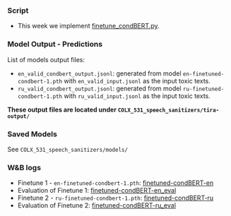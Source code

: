 ### Script
- This week we implement [finetune_condBERT.py](https://github.ubc.ca/wangcx12/COLX_531_speech_sanitizers/blob/main/scripts/finetune_condBERT.py). 


### Model Output - Predictions
List of models output files:  
- `en_valid_condbert_output.jsonl`: generated from model `en-finetuned-condbert-1.pth` with `en_valid_input.jsonl` as the input toxic texts.
- `ru_valid_condbert_output.jsonl`: generated from model `ru-finetuned-condbert-1.pth` with `ru_valid_input.jsonl` as the input toxic texts.

**These output files are located under `COLX_531_speech_sanitizers/tira-output/`**

### Saved Models
See `COLX_531_speech_sanitizers/models/`

### W&B logs
- Finetune 1 - `en-finetuned-condbert-1.pth`: [finetuned-condBERT-en](https://wandb.ai/speech_sanitizers/detox/runs/bdlw666i?nw=nwuserchenxinwang)
- Evaluation of Finetune 1: [finetuned-condBERT-en_eval](https://wandb.ai/speech_sanitizers/detox/runs/jthkuvi9?nw=nwuserchenxinwang)
- Finetune 2 - `ru-finetuned-condbert-1.pth`: [finetuned-condBERT-ru]()
- Evaluation of Finetune 2: [finetuned-condBERT-ru_eval]()
